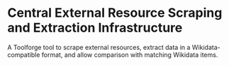 # Central External Resource Scraping and Extraction Infrastructure
A Toolforge tool to scrape external resources, extract data in a Wikidata-compatible format, and allow comparison with matching Wikidata items.
